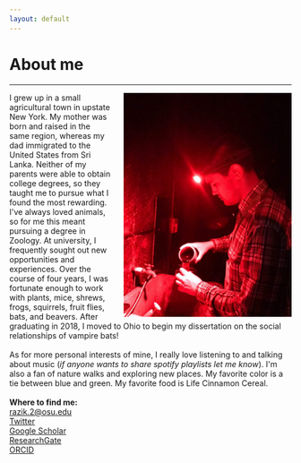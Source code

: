 ```yaml
---
layout: default
---
```

# About me
---
<img align="right" src="assets/34349279-38d9-4de1-ad80-4556efc33ab1.jpg" height="400px" style="float:right; margin-left:20px">I grew up in a small agricultural town in upstate New York. My mother was born and raised in the same region, whereas my dad immigrated to the United States from Sri Lanka. Neither of my parents were able to obtain college degrees, so they taught me to pursue what I found the most rewarding. I've always loved animals, so for me this meant pursuing a degree in Zoology. At university, I frequently sought out new opportunities and experiences. Over the course of four years, I was fortunate enough to work with plants, mice, shrews, frogs, squirrels, fruit flies, bats, and beavers. After graduating in 2018, I moved to Ohio to begin my dissertation on the social relationships of vampire bats!
<br /> 
<br /> 
As for more personal interests of mine, I really love listening to and talking about music (*if anyone wants to share spotify playlists let me know*). I'm also a fan of nature walks and exploring new places. My favorite color is a tie between blue and green. My favorite food is Life Cinnamon Cereal.
<br />
<br />
**Where to find me:** <br/> 
[razik.2@osu.edu](mailto:razik.2@osu.edu) <br/>
[Twitter](https://twitter.com/irazik) <br/>
[Google Scholar](https://scholar.google.com/citations?user=-YQ4T1YAAAAJ&hl=en) <br/>
[ResearchGate](https://www.researchgate.net/profile/Imran_Razik) <br/>
[ORCID](https://orcid.org/0000-0002-8529-6212) <br/>

